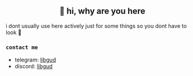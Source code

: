 <h2 align="center">🐳 hi, why are you here</h1>

i dont usually use here actively just for some things so you dont have to look 💒

### ```contact me```
* telegram: [libgud](https://t.me/libgud)
* discord: [libgud](https://discord.com/users/816413258260414524)
